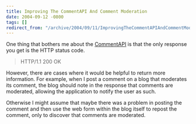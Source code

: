 ```yaml
---
title: Improving The CommentAPI And Comment Moderation
date: 2004-09-12 -0800
tags: []
redirect_from: "/archive/2004/09/11/ImprovingTheCommentAPIAndCommentModeration.aspx/"
---
```


One thing that bothers me about the
[CommentAPI](http://wellformedweb.org/story/9 "CommentAPI Spec") is that
the only response you get is the HTTP status code.

> HTTP/1.1 200 OK

However, there are cases where it would be helpful to return more
information. For example, when I post a comment on a blog that moderates
its comment, the blog should note in the response that comments are
moderated, allowing the application to notify the user as such.

Otherwise I might assume that maybe there was a problem in posting the
comment and then use the web form within the blog itself to repost the
comment, only to discover that comments are moderated.

